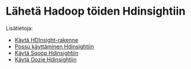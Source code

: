 <properties
    pageTitle="Lähetä Hadoop työt HDInsight | Microsoft Azure"
    description="Lue, miten voit lähettää Azure Hdinsightiin Hadoop Hadoop työt."
    editor="cgronlun"
    manager="jhubbard"
    services="hdinsight"
    documentationCenter=""
    tags="azure-portal"
    authors="mumian"/>

<tags
    ms.service="hdinsight"
    ms.workload="big-data"
    ms.tgt_pltfrm="na"
    ms.devlang="na"
    ms.topic="article"
    ms.date="09/14/2016"
    ms.author="jgao"/>

# <a name="submit-hadoop-jobs-in-hdinsight"></a>Lähetä Hadoop töiden Hdinsightiin

Lisätietoja: 

- [Käytä HDInsight-rakenne](hdinsight-use-hive.md)
- [Possu käyttäminen Hdinsightiin](hdinsight-use-pig.md)
- [Käytä Sqoop Hdinsightiin](hdinsight-use-sqoop.md)
- [Käytä Oozie Hdinsightiin](hdinsight-use-oozie.md)
